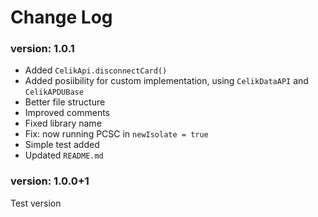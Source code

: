 # Change Log

### version: 1.0.1

- Added `CelikApi.disconnectCard()`
- Added posiibility for custom implementation, using `CelikDataAPI` and `CelikAPDUBase`
- Better file structure
- Improved comments
- Fixed library name
- Fix: now running PCSC in `newIsolate = true`
- Simple test added
- Updated `README.md`

### version: 1.0.0+1

Test version

